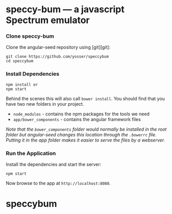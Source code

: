 # speccy-bum — a javascript Spectrum emulator


### Clone speccy-bum

Clone the angular-seed repository using [git][git]:

```
git clone https://github.com/yosser/speccybum
cd speccybum
```

### Install Dependencies


```
npm install or
npm start

```

Behind the scenes this will also call `bower install`.  You should find that you have two new
folders in your project.

* `node_modules` - contains the npm packages for the tools we need
* `app/bower_components` - contains the angular framework files

*Note that the `bower_components` folder would normally be installed in the root folder but
angular-seed changes this location through the `.bowerrc` file.  Putting it in the app folder makes
it easier to serve the files by a webserver.*

### Run the Application

Install the dependencies and start the server:

```
npm start
```

Now browse to the app at `http://localhost:8080`.

# speccybum
